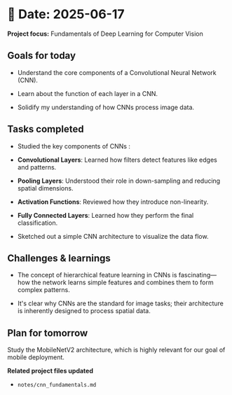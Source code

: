 # 📅 Date: 2025-06-17
**Project focus:** Fundamentals of Deep Learning for Computer Vision

## Goals for today
- Understand the core components of a Convolutional Neural Network (CNN).

- Learn about the function of each layer in a CNN.

- Solidify my understanding of how CNNs process image data.
## Tasks completed
- Studied the key components of CNNs :   

- **Convolutional Layers**: Learned how filters detect features like edges and patterns.

- **Pooling Layers**: Understood their role in down-sampling and reducing spatial dimensions.

- **Activation Functions**: Reviewed how they introduce non-linearity.

- **Fully Connected Layers**: Learned how they perform the final classification.

- Sketched out a simple CNN architecture to visualize the data flow.

## Challenges & learnings
- The concept of hierarchical feature learning in CNNs is fascinating—how the network learns simple features and combines them to form complex patterns.

- It's clear why CNNs are the standard for image tasks; their architecture is inherently designed to process spatial data.

## Plan for tomorrow
Study the MobileNetV2 architecture, which is highly relevant for our goal of mobile deployment.

**Related project files updated**
- ``notes/cnn_fundamentals.md``
